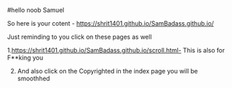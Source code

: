 #hello noob Samuel 

So here is your cotent - https://shrit1401.github.io/SamBadass.github.io/


Just reminding to you click on these pages as well

1.https://shrit1401.github.io/SamBadass.github.io/scroll.html- This is also for F**king you

2. And also  click on the Copyrighted in the index page you will be smoothhed
